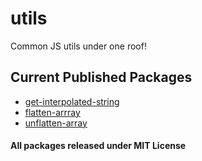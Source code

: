 # utils

Common JS utils under one roof!

## Current Published Packages

- [get-interpolated-string](https://github.com/sambhav2612/utils/tree/main/get-interpolated-string)
- [flatten-arrray](https://github.com/sambhav2612/utils/tree/main/flatten-arrray)
- [unflatten-array](https://github.com/sambhav2612/utils/tree/main/unflatten-array)

#### All packages released under MIT License
